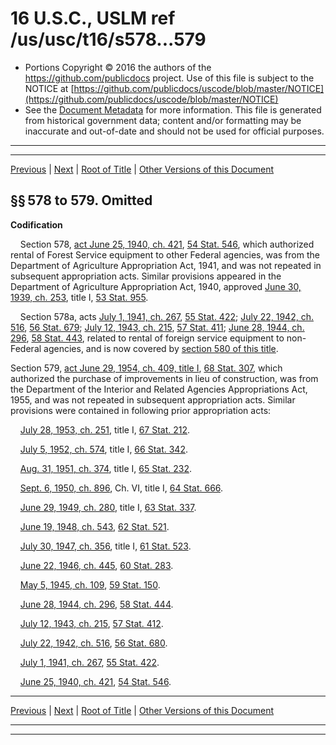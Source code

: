 ---
---

# 16 U.S.C., USLM ref /us/usc/t16/s578...579

* Portions Copyright © 2016 the authors of the https://github.com/publicdocs project.
  Use of this file is subject to the NOTICE at [https://github.com/publicdocs/uscode/blob/master/NOTICE](https://github.com/publicdocs/uscode/blob/master/NOTICE)
* See the [Document Metadata](././../../../../..//README.md) for more information.
  This file is generated from historical government data; content and/or formatting may be inaccurate and out-of-date and should not be used for official purposes.

----------
----------

[Previous](./../../../../..//us/usc/t16/ch3/schI/m__us_usc_t16_s577h.md) | [Next](./../../../../..//us/usc/t16/ch3/schI/m__us_usc_t16_s579a.md) | [Root of Title](./../../../../../) | [Other Versions of this Document](https://publicdocs.github.io/go/links?ns=uslm&ref=%2Fus%2Fusc%2Ft16%2Fs578...579)

## §§ 578 to 579. Omitted

 __Codification__ 

    Section 578, [act June 25, 1940, ch. 421][/us/act/1940-06-25/ch421], [54 Stat. 546][/us/stat/54/546], which authorized rental of Forest Service equipment to other Federal agencies, was from the Department of Agriculture Appropriation Act, 1941, and was not repeated in subsequent appropriation acts. Similar provisions appeared in the Department of Agriculture Appropriation Act, 1940, approved [June 30, 1939, ch. 253][/us/act/1939-06-30/ch253], title I, [53 Stat. 955][/us/stat/53/955].

    Section 578a, acts [July 1, 1941, ch. 267][/us/act/1941-07-01/ch267], [55 Stat. 422][/us/stat/55/422]; [July 22, 1942, ch. 516][/us/act/1942-07-22/ch516], [56 Stat. 679][/us/stat/56/679]; [July 12, 1943, ch. 215][/us/act/1943-07-12/ch215], [57 Stat. 411][/us/stat/57/411]; [June 28, 1944, ch. 296][/us/act/1944-06-28/ch296], [58 Stat. 443][/us/stat/58/443], related to rental of foreign service equipment to non-Federal agencies, and is now covered by [section 580 of this title][/us/usc/t16/s580].

Section 579, [act June 29, 1954, ch. 409, title I][/us/act/1954-06-29/ch409/tI], [68 Stat. 307][/us/stat/68/307], which authorized the purchase of improvements in lieu of construction, was from the Department of the Interior and Related Agencies Appropriations Act, 1955, and was not repeated in subsequent appropriation acts. Similar provisions were contained in following prior appropriation acts:

    [July 28, 1953, ch. 251][/us/act/1953-07-28/ch251], title I, [67 Stat. 212][/us/stat/67/212].

    [July 5, 1952, ch. 574][/us/act/1952-07-05/ch574], title I, [66 Stat. 342][/us/stat/66/342].

    [Aug. 31, 1951, ch. 374][/us/act/1951-08-31/ch374], title I, [65 Stat. 232][/us/stat/65/232].

    [Sept. 6, 1950, ch. 896][/us/act/1950-09-06/ch896], Ch. VI, title I, [64 Stat. 666][/us/stat/64/666].

    [June 29, 1949, ch. 280][/us/act/1949-06-29/ch280], title I, [63 Stat. 337][/us/stat/63/337].

    [June 19, 1948, ch. 543][/us/act/1948-06-19/ch543], [62 Stat. 521][/us/stat/62/521].

    [July 30, 1947, ch. 356][/us/act/1947-07-30/ch356], title I, [61 Stat. 523][/us/stat/61/523].

    [June 22, 1946, ch. 445][/us/act/1946-06-22/ch445], [60 Stat. 283][/us/stat/60/283].

    [May 5, 1945, ch. 109][/us/act/1945-05-05/ch109], [59 Stat. 150][/us/stat/59/150].

    [June 28, 1944, ch. 296][/us/act/1944-06-28/ch296], [58 Stat. 444][/us/stat/58/444].

    [July 12, 1943, ch. 215][/us/act/1943-07-12/ch215], [57 Stat. 412][/us/stat/57/412].

    [July 22, 1942, ch. 516][/us/act/1942-07-22/ch516], [56 Stat. 680][/us/stat/56/680].

    [July 1, 1941, ch. 267][/us/act/1941-07-01/ch267], [55 Stat. 422][/us/stat/55/422].

    [June 25, 1940, ch. 421][/us/act/1940-06-25/ch421], [54 Stat. 546][/us/stat/54/546].

----------

[Previous](./../../../../..//us/usc/t16/ch3/schI/m__us_usc_t16_s577h.md) | [Next](./../../../../..//us/usc/t16/ch3/schI/m__us_usc_t16_s579a.md) | [Root of Title](./../../../../../) | [Other Versions of this Document](https://publicdocs.github.io/go/links?ns=uslm&ref=%2Fus%2Fusc%2Ft16%2Fs578...579)

----------
----------

[/us/act/1940-06-25/ch421]: https://publicdocs.github.io/go/links?ns=uslm&ref=%2Fus%2Fact%2F1940-06-25%2Fch421
[/us/stat/54/546]: https://publicdocs.github.io/go/links?ns=uslm&ref=%2Fus%2Fstat%2F54%2F546
[/us/act/1939-06-30/ch253]: https://publicdocs.github.io/go/links?ns=uslm&ref=%2Fus%2Fact%2F1939-06-30%2Fch253
[/us/stat/53/955]: https://publicdocs.github.io/go/links?ns=uslm&ref=%2Fus%2Fstat%2F53%2F955
[/us/act/1941-07-01/ch267]: https://publicdocs.github.io/go/links?ns=uslm&ref=%2Fus%2Fact%2F1941-07-01%2Fch267
[/us/stat/55/422]: https://publicdocs.github.io/go/links?ns=uslm&ref=%2Fus%2Fstat%2F55%2F422
[/us/act/1942-07-22/ch516]: https://publicdocs.github.io/go/links?ns=uslm&ref=%2Fus%2Fact%2F1942-07-22%2Fch516
[/us/stat/56/679]: https://publicdocs.github.io/go/links?ns=uslm&ref=%2Fus%2Fstat%2F56%2F679
[/us/act/1943-07-12/ch215]: https://publicdocs.github.io/go/links?ns=uslm&ref=%2Fus%2Fact%2F1943-07-12%2Fch215
[/us/stat/57/411]: https://publicdocs.github.io/go/links?ns=uslm&ref=%2Fus%2Fstat%2F57%2F411
[/us/act/1944-06-28/ch296]: https://publicdocs.github.io/go/links?ns=uslm&ref=%2Fus%2Fact%2F1944-06-28%2Fch296
[/us/stat/58/443]: https://publicdocs.github.io/go/links?ns=uslm&ref=%2Fus%2Fstat%2F58%2F443
[/us/usc/t16/s580]: https://publicdocs.github.io/go/links?ns=uslm&ref=%2Fus%2Fusc%2Ft16%2Fs580
[/us/act/1954-06-29/ch409/tI]: https://publicdocs.github.io/go/links?ns=uslm&ref=%2Fus%2Fact%2F1954-06-29%2Fch409%2FtI
[/us/stat/68/307]: https://publicdocs.github.io/go/links?ns=uslm&ref=%2Fus%2Fstat%2F68%2F307
[/us/act/1953-07-28/ch251]: https://publicdocs.github.io/go/links?ns=uslm&ref=%2Fus%2Fact%2F1953-07-28%2Fch251
[/us/stat/67/212]: https://publicdocs.github.io/go/links?ns=uslm&ref=%2Fus%2Fstat%2F67%2F212
[/us/act/1952-07-05/ch574]: https://publicdocs.github.io/go/links?ns=uslm&ref=%2Fus%2Fact%2F1952-07-05%2Fch574
[/us/stat/66/342]: https://publicdocs.github.io/go/links?ns=uslm&ref=%2Fus%2Fstat%2F66%2F342
[/us/act/1951-08-31/ch374]: https://publicdocs.github.io/go/links?ns=uslm&ref=%2Fus%2Fact%2F1951-08-31%2Fch374
[/us/stat/65/232]: https://publicdocs.github.io/go/links?ns=uslm&ref=%2Fus%2Fstat%2F65%2F232
[/us/act/1950-09-06/ch896]: https://publicdocs.github.io/go/links?ns=uslm&ref=%2Fus%2Fact%2F1950-09-06%2Fch896
[/us/stat/64/666]: https://publicdocs.github.io/go/links?ns=uslm&ref=%2Fus%2Fstat%2F64%2F666
[/us/act/1949-06-29/ch280]: https://publicdocs.github.io/go/links?ns=uslm&ref=%2Fus%2Fact%2F1949-06-29%2Fch280
[/us/stat/63/337]: https://publicdocs.github.io/go/links?ns=uslm&ref=%2Fus%2Fstat%2F63%2F337
[/us/act/1948-06-19/ch543]: https://publicdocs.github.io/go/links?ns=uslm&ref=%2Fus%2Fact%2F1948-06-19%2Fch543
[/us/stat/62/521]: https://publicdocs.github.io/go/links?ns=uslm&ref=%2Fus%2Fstat%2F62%2F521
[/us/act/1947-07-30/ch356]: https://publicdocs.github.io/go/links?ns=uslm&ref=%2Fus%2Fact%2F1947-07-30%2Fch356
[/us/stat/61/523]: https://publicdocs.github.io/go/links?ns=uslm&ref=%2Fus%2Fstat%2F61%2F523
[/us/act/1946-06-22/ch445]: https://publicdocs.github.io/go/links?ns=uslm&ref=%2Fus%2Fact%2F1946-06-22%2Fch445
[/us/stat/60/283]: https://publicdocs.github.io/go/links?ns=uslm&ref=%2Fus%2Fstat%2F60%2F283
[/us/act/1945-05-05/ch109]: https://publicdocs.github.io/go/links?ns=uslm&ref=%2Fus%2Fact%2F1945-05-05%2Fch109
[/us/stat/59/150]: https://publicdocs.github.io/go/links?ns=uslm&ref=%2Fus%2Fstat%2F59%2F150
[/us/act/1944-06-28/ch296]: https://publicdocs.github.io/go/links?ns=uslm&ref=%2Fus%2Fact%2F1944-06-28%2Fch296
[/us/stat/58/444]: https://publicdocs.github.io/go/links?ns=uslm&ref=%2Fus%2Fstat%2F58%2F444
[/us/act/1943-07-12/ch215]: https://publicdocs.github.io/go/links?ns=uslm&ref=%2Fus%2Fact%2F1943-07-12%2Fch215
[/us/stat/57/412]: https://publicdocs.github.io/go/links?ns=uslm&ref=%2Fus%2Fstat%2F57%2F412
[/us/act/1942-07-22/ch516]: https://publicdocs.github.io/go/links?ns=uslm&ref=%2Fus%2Fact%2F1942-07-22%2Fch516
[/us/stat/56/680]: https://publicdocs.github.io/go/links?ns=uslm&ref=%2Fus%2Fstat%2F56%2F680
[/us/act/1941-07-01/ch267]: https://publicdocs.github.io/go/links?ns=uslm&ref=%2Fus%2Fact%2F1941-07-01%2Fch267
[/us/stat/55/422]: https://publicdocs.github.io/go/links?ns=uslm&ref=%2Fus%2Fstat%2F55%2F422
[/us/act/1940-06-25/ch421]: https://publicdocs.github.io/go/links?ns=uslm&ref=%2Fus%2Fact%2F1940-06-25%2Fch421
[/us/stat/54/546]: https://publicdocs.github.io/go/links?ns=uslm&ref=%2Fus%2Fstat%2F54%2F546


